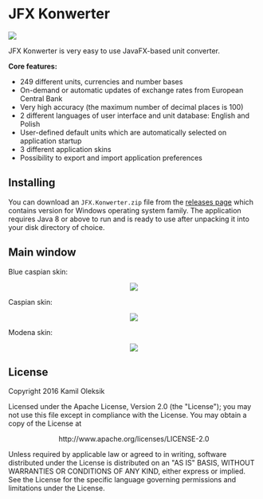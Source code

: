 # JFX Konwerter

[![][license img]][license]

JFX Konwerter is very easy to use JavaFX-based unit converter. 

**Core features:**
 - 249 different units, currencies and number bases
 - On-demand or automatic updates of exchange rates from European Central Bank
 - Very high accuracy (the maximum number of decimal places is 100)
 - 2 different languages of user interface and unit database: English and Polish
 - User-defined default units which are automatically selected on application startup
 - 3 different application skins
 - Possibility to export and import application preferences

## Installing

You can download an ``JFX.Konwerter.zip`` file from the [releases page](https://github.com/kam1l/JFX-Konwerter/releases) which contains version for Windows operating system family. The application requires Java 8 or above to run and is ready to use after unpacking it into your disk directory of choice.

## Main window

<p>Blue caspian skin:</p>
<p align="center">
  <img src="http://i63.tinypic.com/n15kk2.png"/>
</p>

<p>Caspian skin:</p>
<p align="center">
  <img src="http://i66.tinypic.com/2jfd847.png"/>
</p>

<p>Modena skin:</p>
<p align="center">
  <img src="http://i64.tinypic.com/ht9ye1.png"/>
</p>

## License

Copyright 2016 Kamil Oleksik

Licensed under the Apache License, Version 2.0 (the "License");
you may not use this file except in compliance with the License.
You may obtain a copy of the License at

<p align="center">http://www.apache.org/licenses/LICENSE-2.0</p>

Unless required by applicable law or agreed to in writing, software
distributed under the License is distributed on an "AS IS" BASIS,
WITHOUT WARRANTIES OR CONDITIONS OF ANY KIND, either express or implied.
See the License for the specific language governing permissions and
limitations under the License.

[license]:LICENSE
[license img]:https://img.shields.io/badge/License-Apache%202-blue.svg